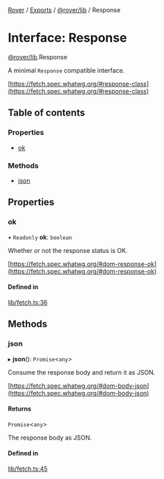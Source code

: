 [Rover](../README.md) / [Exports](../modules.md) / [@rover/lib](../modules/_rover_lib.md) / Response

# Interface: Response

[@rover/lib](../modules/_rover_lib.md).Response

A minimal `Response` compatible interface.

[https://fetch.spec.whatwg.org/#response-class](https://fetch.spec.whatwg.org/#response-class)

## Table of contents

### Properties

- [ok](_rover_lib.Response.md#ok)

### Methods

- [json](_rover_lib.Response.md#json)

## Properties

### ok

• `Readonly` **ok**: `boolean`

Whether or not the response status is OK.

[https://fetch.spec.whatwg.org/#dom-response-ok](https://fetch.spec.whatwg.org/#dom-response-ok)

#### Defined in

[lib/fetch.ts:36](https://github.com/kasperisager/rover/blob/3feb871/lib/fetch.ts#L36)

## Methods

### json

▸ **json**(): `Promise`<`any`\>

Consume the response body and return it as JSON.

[https://fetch.spec.whatwg.org/#dom-body-json](https://fetch.spec.whatwg.org/#dom-body-json)

#### Returns

`Promise`<`any`\>

The response body as JSON.

#### Defined in

[lib/fetch.ts:45](https://github.com/kasperisager/rover/blob/3feb871/lib/fetch.ts#L45)
